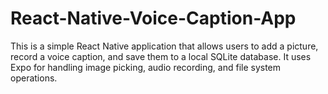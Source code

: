 # React-Native-Voice-Caption-App
This is a simple React Native application that allows users to add a picture, record a voice caption, and save them to a local SQLite database. It uses Expo for handling image picking, audio recording, and file system operations.
